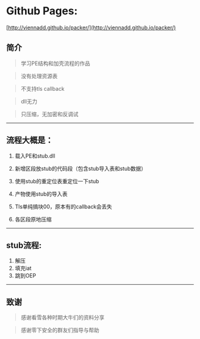 # Github Pages:
  
  [http://viennadd.github.io/packer/](http://viennadd.github.io/packer/)


## 简介
> 学习PE结构和加壳流程的作品

> 没有处理资源表

> 不支持tls callback

> dll无力

> 只压缩，无加密和反调试

***

## 流程大概是：

1. 载入PE和stub.dll

1. 新增区段放stub的代码段（包含stub导入表和stub数据）

1. 使用stub的重定位表重定位一下stub

1. 产物使用stub的导入表

1. Tls单纯搞块00，原本有的callback会丢失

1. 各区段原地压缩

***


## stub流程:

1. 解压
1. 填充iat
1. 跳到OEP

***

## 致谢
> 感谢看雪各种时期大牛们的资料分享

> 感谢零下安全的群友们指导与帮助


